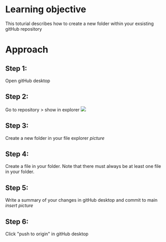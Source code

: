 # Learning objective
This toturial describes how to create a new folder within your exsisting gitHub repository

# Approach 
## Step 1:
Open gitHub desktop
## Step 2:
Go to repository > show in explorer
![](f2.png)

## Step 3:
Create a new folder in your file explorer
*picture*

## Step 4:
Create a file in your folder. Note that there must always be at least one file in your folder. 

## Step 5:
Write a summary of your changes in gitHub desktop and commit to main
*insert picture*

## Step 6:
Click "push to origin" in gitHub desktop
